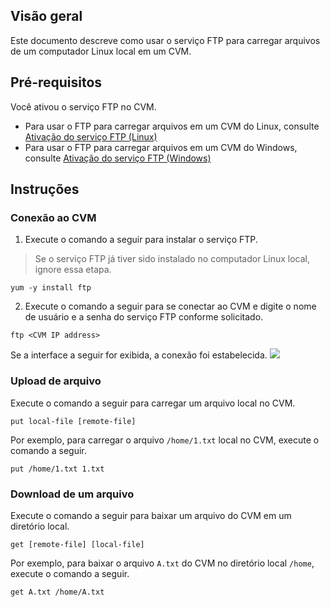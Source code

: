## Visão geral

Este documento descreve como usar o serviço FTP para carregar arquivos de um computador Linux local em um CVM.

## Pré-requisitos

Você ativou o serviço FTP no CVM.
- Para usar o FTP para carregar arquivos em um CVM do Linux, consulte [Ativação do serviço FTP (Linux)](https://intl.cloud.tencent.com/document/product/213/10912)
- Para usar o FTP para carregar arquivos em um CVM do Windows, consulte [Ativação do serviço FTP (Windows)](https://intl.cloud.tencent.com/document/product/213/10414)

## Instruções

### Conexão ao CVM
1. Execute o comando a seguir para instalar o serviço FTP.
> Se o serviço FTP já tiver sido instalado no computador Linux local, ignore essa etapa.
>
```
yum -y install ftp
```
2. Execute o comando a seguir para se conectar ao CVM e digite o nome de usuário e a senha do serviço FTP conforme solicitado.
```
ftp <CVM IP address>
```
Se a interface a seguir for exibida, a conexão foi estabelecida.
![](https://main.qcloudimg.com/raw/9d93f45167addf70e023a21543af59f8.png)

### Upload de arquivo
Execute o comando a seguir para carregar um arquivo local no CVM.
```
put local-file [remote-file]
```
Por exemplo, para carregar o arquivo `/home/1.txt` local no CVM, execute o comando a seguir.
```
put /home/1.txt 1.txt
```

### Download de um arquivo
Execute o comando a seguir para baixar um arquivo do CVM em um diretório local.
```
get [remote-file] [local-file]
```
Por exemplo, para baixar o arquivo `A.txt` do CVM no diretório local `/home`, execute o comando a seguir.
```
get A.txt /home/A.txt
```

